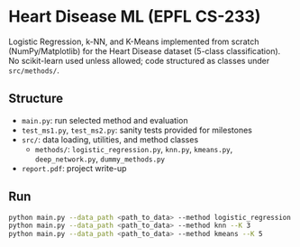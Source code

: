 # Heart Disease ML (EPFL CS-233)

Logistic Regression, k-NN, and K-Means implemented from scratch (NumPy/Matplotlib) for the Heart Disease dataset (5-class classification).  
No scikit-learn used unless allowed; code structured as classes under `src/methods/`.

## Structure
- `main.py`: run selected method and evaluation
- `test_ms1.py`, `test_ms2.py`: sanity tests provided for milestones
- `src/`: data loading, utilities, and method classes
  - `methods/`: `logistic_regression.py`, `knn.py`, `kmeans.py`, `deep_network.py`, `dummy_methods.py`
- `report.pdf`: project write-up

## Run
```bash
python main.py --data_path <path_to_data> --method logistic_regression --lr 1e-5 --max_iters 100
python main.py --data_path <path_to_data> --method knn --K 3
python main.py --data_path <path_to_data> --method kmeans --K 5
